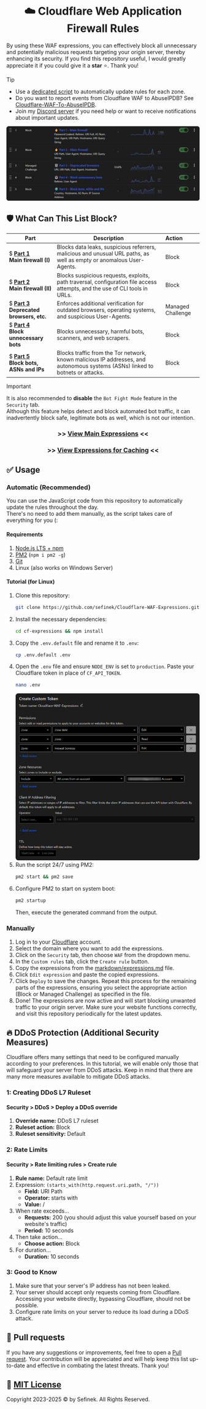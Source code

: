 <div align="center"><h1>☁️ Cloudflare Web Application Firewall Rules</h1></div>

By using these WAF expressions, you can effectively block all unnecessary and potentially malicious requests targeting your origin server, thereby enhancing its security.
If you find this repository useful, I would greatly appreciate it if you could give it a **star** ⭐. Thank you!

> [!TIP]
> - Use a [dedicated script](#automatic-installation) to automatically update rules for each zone.
> - Do you want to report events from Cloudflare WAF to AbuseIPDB? See [Cloudflare-WAF-To-AbuseIPDB](https://github.com/sefinek/Cloudflare-WAF-To-AbuseIPDB).
> - Join my [Discord server](https://discord.gg/53DBjTuzgZ) if you need help or want to receive notifications about important updates.

<img src="assets/images/brave_7GZjqAdswro2.png" alt="Cloudflare Web Application Firewall [WAF] Rules"> 


## 🛡️ What Can This List Block?
| **Part**                                                                                                                                   | **Description**                                                                                                                | **Action**        |
|--------------------------------------------------------------------------------------------------------------------------------------------|--------------------------------------------------------------------------------------------------------------------------------|:------------------|
| $ **[Part 1](https://github.com/sefinek/Cloudflare-WAF-Expressions/blob/main/markdown/expressions.md#part1)<br>Main firewall (I)**         | Blocks data leaks, suspicious referrers, malicious and unusual URL paths, as well as empty or anomalous User-Agents.           | Block             |
| $ **[Part 2](https://github.com/sefinek/Cloudflare-WAF-Expressions/blob/main/markdown/expressions.md#part2)<br>Main firewall (II)**        | Blocks suspicious requests, exploits, path traversal, configuration file access attempts, and the use of CLI tools in URLs.    | Block             |
| $ **[Part 3](https://github.com/sefinek/Cloudflare-WAF-Expressions/blob/main/markdown/expressions.md#part3)<br>Deprecated browsers, etc.** | Enforces additional verification for outdated browsers, operating systems, and suspicious User-Agents.                         | Managed Challenge |
| $ **[Part 4](https://github.com/sefinek/Cloudflare-WAF-Expressions/blob/main/markdown/expressions.md#part4)<br>Block unnecessary bots**    | Blocks unnecessary, harmful bots, scanners, and web scrapers.                                                                  | Block             |
| $ **[Part 5](https://github.com/sefinek/Cloudflare-WAF-Expressions/blob/main/markdown/expressions.md#part5)<br>Block bots, ASNs and IPs**  | Blocks traffic from the Tor network, known malicious IP addresses, and autonomous systems (ASNs) linked to botnets or attacks. | Block             |

> [!IMPORTANT]  
> It is also recommended to **disable** the `Bot Fight Mode` feature in the `Security` tab.  
> Although this feature helps detect and block automated bot traffic, it can inadvertently block safe, legitimate bots as well, which is not our intention.

<div align="center">
   <h3>>> <a href="markdown/expressions.md">View Main Expressions</a> <<</h3>
   <h3>>> <a href="markdown/cache.md">View Expressions for Caching</a> <<</h3>
</div>


## ✅ Usage
### Automatic (Recommended)<div id="automatic-installation"></div>
You can use the JavaScript code from this repository to automatically update the rules throughout the day.  
There's no need to add them manually, as the script takes care of everything for you (:

#### Requirements
1. [Node.js LTS + npm](https://nodejs.org)
2. [PM2](https://www.npmjs.com/package/pm2) (`npm i pm2 -g`)
3. [Git](https://git-scm.com/downloads)
4. Linux (also works on Windows Server)

#### Tutorial (for Linux)
1. Clone this repository:
   ```bash
   git clone https://github.com/sefinek/Cloudflare-WAF-Expressions.git cf-expressions
   ```
2. Install the necessary dependencies:
   ```bash
   cd cf-expressions && npm install
   ```
3. Copy the `.env.default` file and rename it to `.env`:
   ```bash
   cp .env.default .env
   ```
4. Open the `.env` file and ensure `NODE_ENV` is set to `production`. Paste your Cloudflare token in place of `CF_API_TOKEN`.
   ```bash
   nano .env
   ```
   ![brave_JDyTDLnUFonD.png](assets/images/brave_JDyTDLnUFonD.png)
5. Run the script 24/7 using PM2:
   ```bash
   pm2 start && pm2 save
   ```
6. Configure PM2 to start on system boot:
   ```bash
   pm2 startup
   ```
   Then, execute the generated command from the output.

### Manually
1. Log in to your [Cloudflare](https://dash.cloudflare.com) account.
2. Select the domain where you want to add the expressions.
3. Click on the `Security` tab, then choose `WAF` from the dropdown menu.
4. In the `Custom rules` tab, click the `Create rule` button.
5. Copy the expressions from the [markdown/expressions.md](markdown/expressions.md) file.
6. Click `Edit expression` and paste the copied expressions.
7. Click `Deploy` to save the changes. Repeat this process for the remaining parts of the expressions, ensuring you select the appropriate action (Block or Managed Challenge) as specified in the file.
8. Done! The expressions are now active and will start blocking unwanted traffic to your origin server. Make sure your website functions correctly, and visit this repository periodically for the latest updates.


## 🔥 DDoS Protection (Additional Security Measures)
Cloudflare offers many settings that need to be configured manually according to your preferences.
In this tutorial, we will enable only those that will safeguard your server from DDoS attacks.
Keep in mind that there are many more measures available to mitigate DDoS attacks.

### 1: Creating DDoS L7 Ruleset
#### Security > DDoS > Deploy a DDoS override
1. **Override name:** DDoS L7 ruleset
2. **Ruleset action:** Block
3. **Ruleset sensitivity:** Default

### 2: Rate Limits
#### Security > Rate limiting rules > Create rule
1. **Rule name:** Default rate limit
2. Expression: `(starts_with(http.request.uri.path, "/"))`
   - **Field:** URI Path
   - **Operator:** starts with
   - **Value:** /
3. When rate exceeds…
   - **Requests:** 200 (you should adjust this value yourself based on your website's traffic)
   - **Period:** 10 seconds
4. Then take action…
   - **Choose action:** Block
5. For duration…
   - **Duration:** 10 seconds

### 3: Good to Know
1. Make sure that your server's IP address has not been leaked.
2. Your server should accept only requests coming from Cloudflare. Accessing your website directly, bypassing Cloudflare, should not be possible.
3. Configure rate limits on your server to reduce its load during a DDoS attack.


## 🤝 Pull requests
If you have any suggestions or improvements, feel free to open a [Pull request](https://github.com/sefinek/Cloudflare-WAF-Expressions/pulls).
Your contribution will be appreciated and will help keep this list up-to-date and effective in combating the latest threats. Thank you!


## 🔖 [MIT License](LICENSE)
Copyright 2023-2025 © by Sefinek. All Rights Reserved.